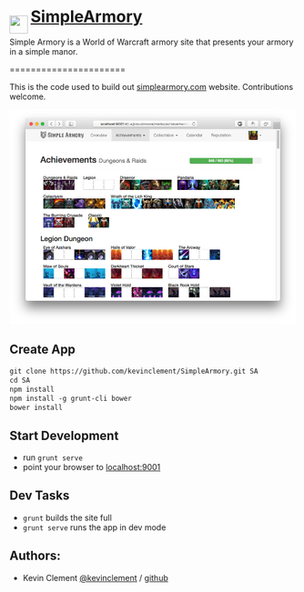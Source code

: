 # [SimpleArmory](http://simplearmory.com) <img src="https://github.com/kevinclement/SimpleArmory/raw/master/app/images/shield.png?raw=true" align="left" height="32" width="32" style="max-width:100%;align-vertical: center;vertical-align: center;line-height: 20px;margin-top: 15px;margin-right: 5px;">
Simple Armory is a World of Warcraft armory site that presents your armory in a simple manor.

======================

This is the code used to build out [simplearmory.com](http://simplearmory.com) website.  Contributions welcome.

[![Example armory for Marko@Proudmoore][2]][1]

[1]: http://simplearmory.com/#/us/proudmoore/marko/
[2]: screenshot.png (Example armory for Marko@Proudmoore)

## Create App

```shell
git clone https://github.com/kevinclement/SimpleArmory.git SA
cd SA
npm install
npm install -g grunt-cli bower
bower install
```

## Start Development

- run `grunt serve`
- point your browser to [localhost:9001](http://localhost:9001)

## Dev Tasks

- `grunt` builds the site full
- `grunt serve` runs the app in dev mode

Authors:
-------

  * Kevin Clement [@kevinclement](https://twitter.com/kevinclement) / [github](https://github.com/kevinclement)
